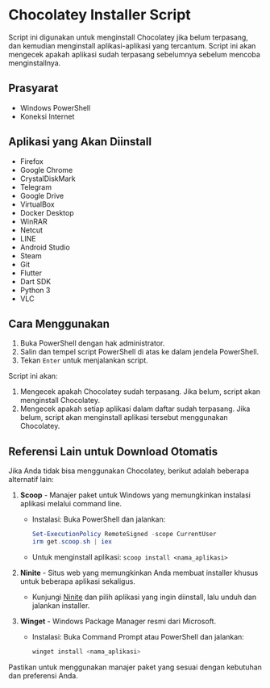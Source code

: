 # Chocolatey Installer Script

Script ini digunakan untuk menginstall Chocolatey jika belum terpasang, dan kemudian menginstall aplikasi-aplikasi yang tercantum. Script ini akan mengecek apakah aplikasi sudah terpasang sebelumnya sebelum mencoba menginstallnya.

## Prasyarat

- Windows PowerShell
- Koneksi Internet

## Aplikasi yang Akan Diinstall

- Firefox
- Google Chrome
- CrystalDiskMark
- Telegram
- Google Drive
- VirtualBox
- Docker Desktop
- WinRAR
- Netcut
- LINE
- Android Studio
- Steam
- Git
- Flutter
- Dart SDK
- Python 3
- VLC

## Cara Menggunakan

1. Buka PowerShell dengan hak administrator.
2. Salin dan tempel script PowerShell di atas ke dalam jendela PowerShell.
3. Tekan `Enter` untuk menjalankan script.

Script ini akan:

1. Mengecek apakah Chocolatey sudah terpasang. Jika belum, script akan menginstall Chocolatey.
2. Mengecek apakah setiap aplikasi dalam daftar sudah terpasang. Jika belum, script akan menginstall aplikasi tersebut menggunakan Chocolatey.

## Referensi Lain untuk Download Otomatis

Jika Anda tidak bisa menggunakan Chocolatey, berikut adalah beberapa alternatif lain:

1. **Scoop** - Manajer paket untuk Windows yang memungkinkan instalasi aplikasi melalui command line.
    - Instalasi: Buka PowerShell dan jalankan:
      ```powershell
      Set-ExecutionPolicy RemoteSigned -scope CurrentUser
      irm get.scoop.sh | iex
      ```
    - Untuk menginstall aplikasi: `scoop install <nama_aplikasi>`

2. **Ninite** - Situs web yang memungkinkan Anda membuat installer khusus untuk beberapa aplikasi sekaligus.
    - Kunjungi [Ninite](https://ninite.com) dan pilih aplikasi yang ingin diinstall, lalu unduh dan jalankan installer.

3. **Winget** - Windows Package Manager resmi dari Microsoft.
    - Instalasi: Buka Command Prompt atau PowerShell dan jalankan:
      ```powershell
      winget install <nama_aplikasi>
      ```

Pastikan untuk menggunakan manajer paket yang sesuai dengan kebutuhan dan preferensi Anda.
